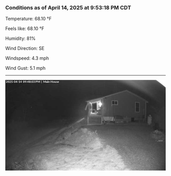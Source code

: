 ### Conditions as of April 14, 2025 at 9:53:18 PM CDT 

Temperature: 68.10 &deg;F

Feels like: 68.10 &deg;F

Humidity: 81%

Wind Direction: SE

Windspeed: 4.3 mph

Wind Gust: 5.1 mph

---

<img src="./images/latest.jpeg"/>

